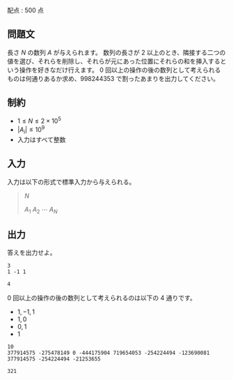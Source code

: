 配点 : $500$ 点

## 問題文

長さ $N$ の数列 $A$ が与えられます。
数列の長さが $2$ 以上のとき、隣接する二つの値を選び、それらを削除し、それらが元にあった位置にそれらの和を挿入するという操作を好きなだけ行えます。
$0$ 回以上の操作の後の数列として考えられるものは何通りあるか求め、$998244353$ で割ったあまりを出力してください。

## 制約

- $1 \leq N \leq 2\times 10^5$
- $|A_i| \leq 10^9$
- 入力はすべて整数

## 入力

入力は以下の形式で標準入力から与えられる。

> $N$
> 
> $A_1$ $A_2$ $\cdots$ $A_N$

## 出力

答えを出力せよ。

```input1
3
1 -1 1
```

```output1
4
```

$0$ 回以上の操作の後の数列として考えられるのは以下の $4$ 通りです。

- ${1,-1,1}$
- ${1,0}$
- ${0,1}$
- ${1}$

```input2
10
377914575 -275478149 0 -444175904 719654053 -254224494 -123690081 377914575 -254224494 -21253655
```

```output2
321
```